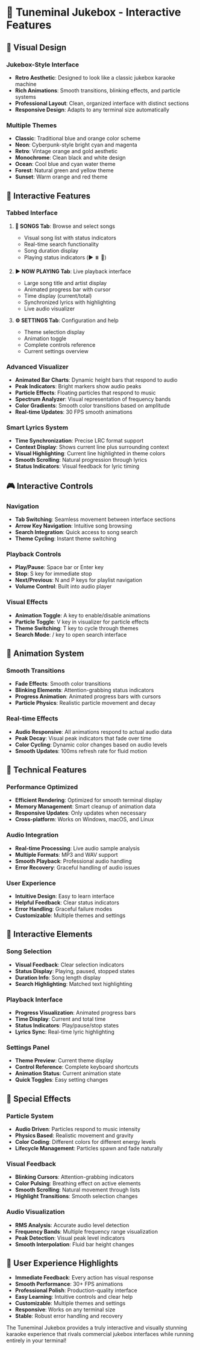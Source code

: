 # 🎤 Tuneminal Jukebox - Interactive Features

## 🎨 **Visual Design**

### **Jukebox-Style Interface**
- **Retro Aesthetic**: Designed to look like a classic jukebox karaoke machine
- **Rich Animations**: Smooth transitions, blinking effects, and particle systems
- **Professional Layout**: Clean, organized interface with distinct sections
- **Responsive Design**: Adapts to any terminal size automatically

### **Multiple Themes**
- **Classic**: Traditional blue and orange color scheme
- **Neon**: Cyberpunk-style bright cyan and magenta
- **Retro**: Vintage orange and gold aesthetic
- **Monochrome**: Clean black and white design
- **Ocean**: Cool blue and cyan water theme
- **Forest**: Natural green and yellow theme
- **Sunset**: Warm orange and red theme

## 🎵 **Interactive Features**

### **Tabbed Interface**
1. **📀 SONGS Tab**: Browse and select songs
   - Visual song list with status indicators
   - Real-time search functionality
   - Song duration display
   - Playing status indicators (▶️ ⏸️ 🎵)

2. **▶️ NOW PLAYING Tab**: Live playback interface
   - Large song title and artist display
   - Animated progress bar with cursor
   - Time display (current/total)
   - Synchronized lyrics with highlighting
   - Live audio visualizer

3. **⚙️ SETTINGS Tab**: Configuration and help
   - Theme selection display
   - Animation toggle
   - Complete controls reference
   - Current settings overview

### **Advanced Visualizer**
- **Animated Bar Charts**: Dynamic height bars that respond to audio
- **Peak Indicators**: Bright markers show audio peaks
- **Particle Effects**: Floating particles that respond to music
- **Spectrum Analyzer**: Visual representation of frequency bands
- **Color Gradients**: Smooth color transitions based on amplitude
- **Real-time Updates**: 30 FPS smooth animations

### **Smart Lyrics System**
- **Time Synchronization**: Precise LRC format support
- **Context Display**: Shows current line plus surrounding context
- **Visual Highlighting**: Current line highlighted in theme colors
- **Smooth Scrolling**: Natural progression through lyrics
- **Status Indicators**: Visual feedback for lyric timing

## 🎮 **Interactive Controls**

### **Navigation**
- **Tab Switching**: Seamless movement between interface sections
- **Arrow Key Navigation**: Intuitive song browsing
- **Search Integration**: Quick access to song search
- **Theme Cycling**: Instant theme switching

### **Playback Controls**
- **Play/Pause**: Space bar or Enter key
- **Stop**: S key for immediate stop
- **Next/Previous**: N and P keys for playlist navigation
- **Volume Control**: Built into audio player

### **Visual Effects**
- **Animation Toggle**: A key to enable/disable animations
- **Particle Toggle**: V key in visualizer for particle effects
- **Theme Switching**: T key to cycle through themes
- **Search Mode**: / key to open search interface

## 🎨 **Animation System**

### **Smooth Transitions**
- **Fade Effects**: Smooth color transitions
- **Blinking Elements**: Attention-grabbing status indicators
- **Progress Animation**: Animated progress bars with cursors
- **Particle Physics**: Realistic particle movement and decay

### **Real-time Effects**
- **Audio Responsive**: All animations respond to actual audio data
- **Peak Decay**: Visual peak indicators that fade over time
- **Color Cycling**: Dynamic color changes based on audio levels
- **Smooth Updates**: 100ms refresh rate for fluid motion

## 🔧 **Technical Features**

### **Performance Optimized**
- **Efficient Rendering**: Optimized for smooth terminal display
- **Memory Management**: Smart cleanup of animation data
- **Responsive Updates**: Only updates when necessary
- **Cross-platform**: Works on Windows, macOS, and Linux

### **Audio Integration**
- **Real-time Processing**: Live audio sample analysis
- **Multiple Formats**: MP3 and WAV support
- **Smooth Playback**: Professional audio handling
- **Error Recovery**: Graceful handling of audio issues

### **User Experience**
- **Intuitive Design**: Easy to learn interface
- **Helpful Feedback**: Clear status indicators
- **Error Handling**: Graceful failure modes
- **Customizable**: Multiple themes and settings

## 🎯 **Interactive Elements**

### **Song Selection**
- **Visual Feedback**: Clear selection indicators
- **Status Display**: Playing, paused, stopped states
- **Duration Info**: Song length display
- **Search Highlighting**: Matched text highlighting

### **Playback Interface**
- **Progress Visualization**: Animated progress bars
- **Time Display**: Current and total time
- **Status Indicators**: Play/pause/stop states
- **Lyrics Sync**: Real-time lyric highlighting

### **Settings Panel**
- **Theme Preview**: Current theme display
- **Control Reference**: Complete keyboard shortcuts
- **Animation Status**: Current animation state
- **Quick Toggles**: Easy setting changes

## 🌟 **Special Effects**

### **Particle System**
- **Audio Driven**: Particles respond to music intensity
- **Physics Based**: Realistic movement and gravity
- **Color Coding**: Different colors for different energy levels
- **Lifecycle Management**: Particles spawn and fade naturally

### **Visual Feedback**
- **Blinking Cursors**: Attention-grabbing indicators
- **Color Pulsing**: Breathing effect on active elements
- **Smooth Scrolling**: Natural movement through lists
- **Highlight Transitions**: Smooth selection changes

### **Audio Visualization**
- **RMS Analysis**: Accurate audio level detection
- **Frequency Bands**: Multiple frequency range visualization
- **Peak Detection**: Visual peak level indicators
- **Smooth Interpolation**: Fluid bar height changes

## 🎉 **User Experience Highlights**

- **Immediate Feedback**: Every action has visual response
- **Smooth Performance**: 30+ FPS animations
- **Professional Polish**: Production-quality interface
- **Easy Learning**: Intuitive controls and clear help
- **Customizable**: Multiple themes and settings
- **Responsive**: Works on any terminal size
- **Stable**: Robust error handling and recovery

The Tuneminal Jukebox provides a truly interactive and visually stunning karaoke experience that rivals commercial jukebox interfaces while running entirely in your terminal!


